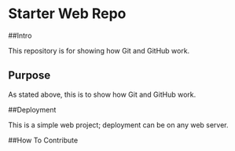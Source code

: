 # Starter Web Repo
##Intro

This repository is for showing how Git and GitHub work.

## Purpose

As stated above, this is to show how Git and GitHub work.

##Deployment

This is a simple web project; deployment can be on any web server.

##How To Contribute

